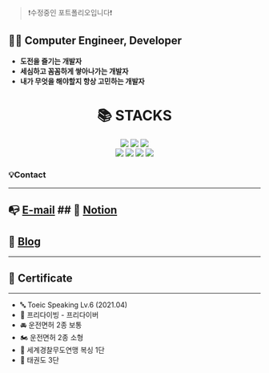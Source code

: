 > ❗수정중인 포트폴리오입니다❗
> 

## 👨‍💻 Computer Engineer, Developer

- **도전을 즐기는 개발자**
- **세심하고 꼼꼼하게 쌓아나가는 개발자**
- **내가 무엇을 해야할지 항상 고민하는 개발자**

<div align=center><h1>📚 STACKS</h1></div>

<div align=center> 
  <img src="https://img.shields.io/badge/java-007396?style=for-the-badge&logo=java&logoColor=white">
  <img src="https://img.shields.io/badge/python-3776AB?style=for-the-badge&logo=python&logoColor=white">
  <img src="https://img.shields.io/badge/amazonaws-232F3E?style=for-the-badge&logo=amazonaws&logoColor=white">
  <br>
  
  <img src="https://img.shields.io/badge/github-181717?style=for-the-badge&logo=github&logoColor=white">
  <img src="https://img.shields.io/badge/git-F05032?style=for-the-badge&logo=git&logoColor=white">
  <img src="https://img.shields.io/badge/firebase-FFCA28?style=for-the-badge&logo=firebase&logoColor=white">
  <img src="https://img.shields.io/badge/amazonaws-232F3E?style=for-the-badge&logo=amazonaws&logoColor=white">
  <br>
</div>

### 💡Contact

---

## 📭 [E-mail](trappist96@gmail.com) ## 📝 [Notion](https://www.notion.so/ff65bc729e7147869e8a6d0635fcdb00)
## 📝 [Blog](https://coder-angrybird.tistory.com)

---

## 📑 Certificate

---

- 🔤 Toeic Speaking Lv.6 (2021.04)
- 🤿 프리다이빙 - 프리다이버
- 🚘 운전면허 2종 보통
- 🏍 운전면허 2종 소형
- 🥊 세계경찰무도연맹 복싱 1단
- 🥋 태권도 3단
